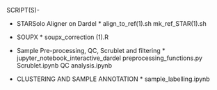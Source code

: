 SCRIPT(S)- 

* STARSolo Aligner on Dardel *
align_to_ref(1).sh
mk_ref_STAR(1).sh

* SOUPX *
soupx_correction (1).R

* Sample Pre-processing, QC, Scrublet and filtering *
jupyter_notebook_interactive_dardel
preprocessing_functions.py
Scrublet.ipynb
QC analysis.ipynb

* CLUSTERING AND SAMPLE ANNOTATION *
sample_labelling.ipynb
